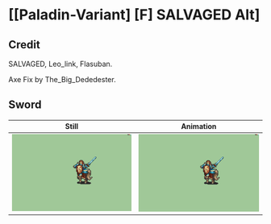 # [\[Paladin-Variant\] \[F\] SALVAGED Alt]

## Credit

SALVAGED, Leo_link, Flasuban.

Axe Fix by The_Big_Dededester.
	
## Sword

| Still | Animation |
| :---: | :-------: |
| ![Sword still](./Sword_000.png) | ![Sword animation](./Sword.gif) |
